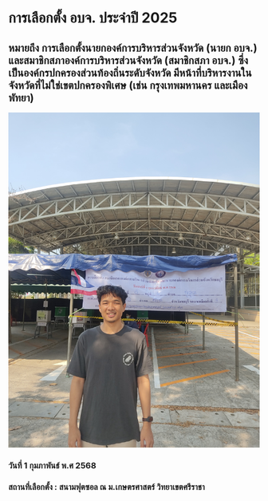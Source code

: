 # การเลือกตั้ง อบจ. ประจำปี 2025
## หมายถึง การเลือกตั้งนายกองค์การบริหารส่วนจังหวัด (นายก อบจ.) และสมาชิกสภาองค์การบริหารส่วนจังหวัด (สมาชิกสภา อบจ.) ซึ่งเป็นองค์กรปกครองส่วนท้องถิ่นระดับจังหวัด มีหน้าที่บริหารงานในจังหวัดที่ไม่ใช่เขตปกครองพิเศษ (เช่น กรุงเทพมหานคร และเมืองพัทยา)
![](img/pao2025.jpg)
### วันที่ 1 กุมภาพันธ์ พ.ศ 2568
### สถานที่เลือกตั้ง : สนามฟุตซอล ณ ม.เกษตรศาสตร์ วิทยาเขตศรีราชา 
